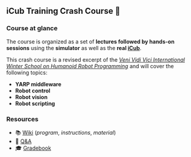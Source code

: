 ## iCub Training Crash Course :robot:

### Course at glance
The course is organized as a set of **lectures followed by hands-on sessions** using the **simulator** as well as the **real [iCub](http://www.icub.org)**.

This crash course is a revised excerpt of the [_Veni Vidi Vici International Winter School on Humanoid Robot Programming_](http://icub.org/winterschool) and will cover the following topics:
- **YARP middleware**
- **Robot control**
- **Robot vision**
- **Robot scripting**

### Resources
- 📚 [Wiki](https://github.com/icub-training/icub-training.github.io/wiki) (_program_,  _instructions_, _material_)
- 👋 [Q&A](https://github.com/icub-training/icub-training.github.io/issues)
- 🎓 [Gradebook](https://icub-training.github.io/gradebook)

